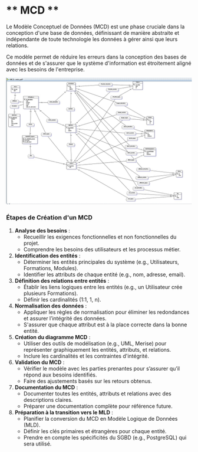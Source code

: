 # ** MCD **


Le Modèle Conceptuel de Données (MCD) est une phase cruciale dans la conception d'une base de données, définissant de manière abstraite et indépendante de toute technologie les données à gérer ainsi que leurs relations.

Ce modèle permet de réduire les erreurs dans la conception des bases de données et de s'assurer que le système d'information est étroitement aligné avec les besoins de l'entreprise.

![Getting Started](/Assets/mcd.png)

### Étapes de Création d'un MCD

1. **Analyse des besoins** :
    - Recueillir les exigences fonctionnelles et non fonctionnelles du projet.
    - Comprendre les besoins des utilisateurs et les processus métier.
2. **Identification des entités** :
    - Déterminer les entités principales du système (e.g., Utilisateurs, Formations, Modules).
    - Identifier les attributs de chaque entité (e.g., nom, adresse, email).
3. **Définition des relations entre entités** :
    - Établir les liens logiques entre les entités (e.g., un Utilisateur crée plusieurs Formations).
    - Définir les cardinalités (1:1, 1, n).
4. **Normalisation des données** :
    - Appliquer les règles de normalisation pour éliminer les redondances et assurer l’intégrité des données.
    - S'assurer que chaque attribut est à la place correcte dans la bonne entité.
5. **Création du diagramme MCD** :
    - Utiliser des outils de modélisation (e.g., UML, Merise) pour représenter graphiquement les entités, attributs, et relations.
    - Inclure les cardinalités et les contraintes d'intégrité.
6. **Validation du MCD** :
    - Vérifier le modèle avec les parties prenantes pour s’assurer qu’il répond aux besoins identifiés.
    - Faire des ajustements basés sur les retours obtenus.
7. **Documentation du MCD** :
    - Documenter toutes les entités, attributs et relations avec des descriptions claires.
    - Préparer une documentation complète pour référence future.
8. **Préparation à la transition vers le MLD** :
    - Planifier la conversion du MCD en Modèle Logique de Données (MLD).
    - Définir les clés primaires et étrangères pour chaque entité.
    - Prendre en compte les spécificités du SGBD (e.g., PostgreSQL) qui sera utilisé.